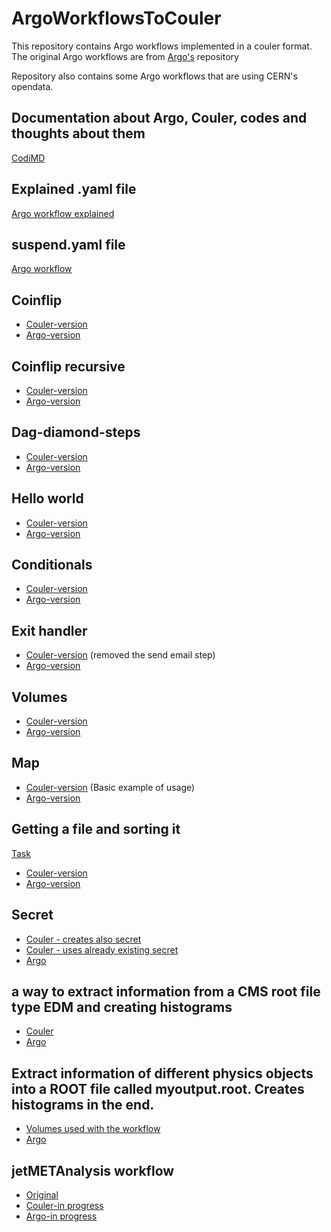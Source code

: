 # ArgoWorkflowsToCouler
This repository contains Argo workflows implemented in a couler format.
The original Argo workflows are from [Argo's](https://github.com/argoproj/argo-workflows/tree/master/examples) repository

Repository also contains some Argo workflows that are using CERN's opendata.

## Documentation about Argo, Couler, codes and thoughts about them
[CodiMD](https://codimd.web.cern.ch/UCT5cM_yTsWqM79VLiGnbw?view)

## Explained .yaml file
[Argo workflow explained](https://github.com/nooraangelva/ArgoWorkflowsToCouler/blob/main/coinflip.yaml)

## suspend.yaml file
[Argo workflow](https://github.com/nooraangelva/ArgoWorkflowsToCouler/blob/main/suspend.yaml)

## Coinflip
- [Couler-version](https://github.com/nooraangelva/ArgoWorkflowsToCouler/blob/main/coinflip.py)
- [Argo-version](https://github.com/argoproj/argo-workflows/blob/master/examples/coinflip.yaml)

## Coinflip recursive
- [Couler-version](https://github.com/nooraangelva/ArgoWorkflowsToCouler/blob/main/coinflip-recursive.py)
- [Argo-version](https://github.com/argoproj/argo-workflows/blob/master/examples/coinflip-recursive.yaml)

## Dag-diamond-steps
- [Couler-version](https://github.com/nooraangelva/ArgoWorkflowsToCouler/blob/main/dag-diamond-steps.py)
- [Argo-version](https://github.com/argoproj/argo-workflows/blob/master/examples/dag-diamond-steps.yaml)

## Hello world
- [Couler-version](https://github.com/nooraangelva/ArgoWorkflowsToCouler/blob/main/helloworld.py)
- [Argo-version](https://github.com/argoproj/argo-workflows/blob/master/examples/hello-world.yaml)

## Conditionals
- [Couler-version](https://github.com/nooraangelva/ArgoWorkflowsToCouler/blob/main/conditionals.py)
- [Argo-version](https://github.com/argoproj/argo-workflows/blob/master/examples/conditionals.yaml)

## Exit handler
- [Couler-version](https://github.com/nooraangelva/ArgoWorkflowsToCouler/blob/main/exit_handler_test.py) (removed the send email step)
- [Argo-version](https://github.com/argoproj/argo-workflows/blob/master/examples/exit-handlers.yaml)

## Volumes
- [Couler-version](https://github.com/nooraangelva/ArgoWorkflowsToCouler/blob/main/volumes.py)
- [Argo-version](https://github.com/argoproj/argo-workflows/blob/master/examples/volumes-pvc.yaml)

## Map
- [Couler-version](https://github.com/nooraangelva/ArgoWorkflowsToCouler/blob/main/map.py) (Basic example of usage)
- [Argo-version](https://github.com/argoproj/argo-workflows/blob/master/examples/dag-diamond-steps.yaml)

## Getting a file and sorting it
[Task](https://github.com/cms-dpoa/cms-dpoa-getting-started/issues/78)
- [Couler-version](https://github.com/nooraangelva/ArgoWorkflowsToCouler/blob/main/file_retrieve.py)
- [Argo-version](https://github.com/nooraangelva/ArgoWorkflowsToCouler/blob/main/file_retrieve.yaml)

## Secret
- [Couler - creates also secret](https://github.com/nooraangelva/ArgoWorkflowsToCouler/blob/main/secretC.py)
- [Couler - uses already existing secret](https://github.com/nooraangelva/ArgoWorkflowsToCouler/blob/main/secret.py)
- [Argo](https://github.com/argoproj/argo-workflows/blob/4e450e250168e6b4d51a126b784e90b11a0162bc/examples/histogram.yaml)

## a way to extract information from a CMS root file type EDM and creating histograms
- [Couler](https://github.com/nooraangelva/ArgoWorkflowsToCouler/blob/main/histogram.py)
- [Argo](https://github.com/argoproj/argo-workflows/blob/4e450e250168e6b4d51a126b784e90b11a0162bc/examples/histogram.yaml)

## Extract information of different physics objects into a ROOT file called myoutput.root. Creates histograms in the end.
- [Volumes used with the workflow](https://github.com/nooraangelva/ArgoWorkflowsToCouler/blob/main/poet_volume.py)
- [Argo](https://github.com/argoproj/argo-workflows/blob/4e450e250168e6b4d51a126b784e90b11a0162bc/examples/poet_workflow.yaml)

## jetMETAnalysis workflow
- [Original](https://gitlab.cern.ch/alintulu/reana-demo-JetMETAnalysis)
- [Couler-in progress](https://github.com/nooraangelva/ArgoWorkflowsToCouler/blob/main/jetsAnalysis.py)
- [Argo-in progress](https://github.com/argoproj/argo-workflows/blob/4e450e250168e6b4d51a126b784e90b11a0162bc/examples/jetsAnalysis.yaml)


